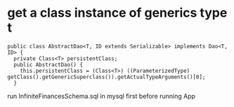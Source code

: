 # get a class instance of generics type t

```
public class AbstractDao<T, ID extends Serializable> implements Dao<T, ID> {
  private Class<T> persistentClass;
  public AbstractDao() {
    this.persistentClass = (Class<T>) ((ParameterizedType) getClass().getGenericSuperclass()).getActualTypeArguments()[0];
  }
```

run InfiniteFinancesSchema.sql in mysql first before running App

